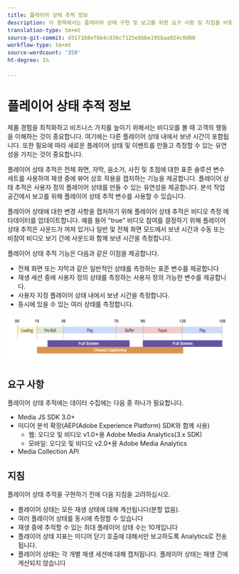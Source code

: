 ```yaml
---
title: 플레이어 상태 추적 정보
description: 이 항목에서는 플레이어 상태 구현 및 보고를 위한 요구 사항 및 지침을 비롯한 플레이어 상태 추적 기능에 대해 설명합니다.
translation-type: tm+mt
source-git-commit: d317188ef664c836c7125e8bbe195baa924c0d80
workflow-type: tm+mt
source-wordcount: '359'
ht-degree: 1%

---
```



# 플레이어 상태 추적 정보

제품 경험을 최적화하고 비즈니스 가치를 높이기 위해서는 비디오를 볼 때 고객의 행동을 이해하는 것이 중요합니다. 여기에는 다른 플레이어 상태 내에서 보낸 시간이 포함됩니다.  또한 필요에 따라 새로운 플레이어 상태 및 이벤트를 만들고 측정할 수 있는 유연성을 가지는 것이 중요합니다.

플레이어 상태 추적은 전체 화면, 자막, 음소거, 사진 및 초점에 대한 표준 솔루션 변수 세트를 사용하여 재생 중에 뷰어 상호 작용을 캡처하는 기능을 제공합니다.  플레이어 상태 추적은 사용자 정의 플레이어 상태를 만들 수 있는 유연성을 제공합니다. 분석 작업 공간에서 보고를 위해 플레이어 상태 추적 변수를 사용할 수 있습니다.

플레이어 상태에 대한 변경 사항을 캡처하기 위해 플레이어 상태 추적은 비디오 측정 메타데이터를 업데이트합니다. 예를 들어 &quot;true&quot; 비디오 참여를 결정하기 위해 플레이어 상태 추적은 사운드가 꺼져 있거나 일반 및 전체 화면 모드에서 보낸 시간과 수동 또는 비참여 비디오 보기 간에 사운드와 함께 보낸 시간을 측정합니다.

플레이어 상태 추적 기능은 다음과 같은 이점을 제공합니다.

* 전체 화면 또는 자막과 같은 일반적인 상태를 측정하는 표준 변수를 제공합니다
* 재생 세션 중에 사용자 정의 상태를 측정하는 사용자 정의 가능한 변수를 제공합니다.
* 사용자 지정 플레이어 상태 내에서 보낸 시간을 측정합니다.
* 동시에 있을 수 있는 여러 상태를 측정합니다.

![플레이어 상태 추적](assets/player_state_tracking.png)

## 요구 사항

플레이어 상태 추적에는 데이터 수집에는 다음 중 하나가 필요합니다.
* Media JS SDK 3.0+
* 미디어 분석 확장(AEP(Adobe Experience Platform) SDK와 함께 사용)
   * 웹: 오디오 및 비디오 v1.0+용 Adobe Media Analytics(3.x SDK)
   * 모바일: 오디오 및 비디오 v2.0+용 Adobe Media Analytics
* Media Collection API

## 지침

플레이어 상태 추적을 구현하기 전에 다음 지침을 고려하십시오.

* 플레이어 상태는 모든 재생 상태에 대해 계산됩니다(분할 없음).
* 여러 플레이어 상태를 동시에 측정할 수 있습니다
* 재생 중에 추적할 수 있는 최대 플레이어 상태 수는 10개입니다 
* 플레이어 상태 지표는 미디어 닫기 호출에 대해서만 보고하도록 Analytics로 전송됩니다.
* 플레이어 상태는 각 개별 재생 세션에 대해 캡처됩니다. 플레이어 상태는 재생 간에 계산되지 않습니다 
